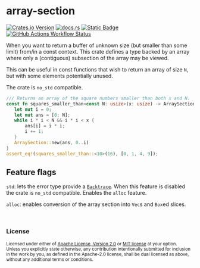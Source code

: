 # array-section

[![Crates.io Version](https://img.shields.io/crates/v/array_section?logo=rust)](https://crates.io/crates/array-section)
[![docs.rs](https://img.shields.io/docsrs/array-section?logo=docs.rs)](https://docs.rs/array-section/latest/array_section/)
[![Static Badge](https://img.shields.io/badge/github-JSorngard%2Farray--section-8da0cb?logo=github)](https://github.com/JSorngard/array-section)
[![GitHub Actions Workflow Status](https://img.shields.io/github/actions/workflow/status/JSorngard/array-section/rust.yml?logo=github&label=CI)](https://github.com/JSorngard/array-section/actions/workflows/rust.yml)

When you want to return a buffer of unknown size (but smaller than some limit) from/in a const context.
This crate defines a type backed by an array where only a (contiguous) subsection of the array may be viewed.

This can be useful in const functions that wish to return an array of size `N`,
but with some elements potentially unused.

The crate is `no_std` compatible.

 ```rust
/// Returns an array of the square numbers smaller than both x and N.
const fn squares_smaller_than<const N: usize>(x: usize) -> ArraySection<usize, N> {
    let mut i = 0;
    let mut ans = [0; N];
    while i * i < N && i * i < x {
        ans[i] = i * i;
        i += 1;
    }
    ArraySection::new(ans, 0..i)
}
assert_eq!(squares_smaller_than::<10>(16), [0, 1, 4, 9]);
```

## Feature flags

`std`: lets the error type provide a [`Backtrace`](https://doc.rust-lang.org/std/backtrace/struct.Backtrace.html).
When this feature is disabled the crate is `no_std` compatible. Enables the `alloc` feature.

`alloc`: enables conversion of the array section into `Vec`s and `Box`ed slices.

<br>

### License

<sup>
Licensed under either of <a href="LICENSE-APACHE">Apache License, Version
2.0</a> or <a href="LICENSE-MIT">MIT license</a> at your option.
</sup>

<br>

<sub>
Unless you explicitly state otherwise, any contribution intentionally submitted
for inclusion in the work by you, as defined in the Apache-2.0 license, shall be
dual licensed as above, without any additional terms or conditions.
</sub>
